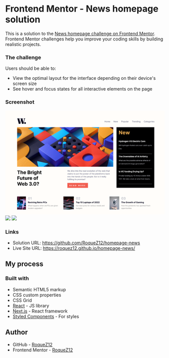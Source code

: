 # Frontend Mentor - News homepage solution

This is a solution to the [News homepage challenge on Frontend Mentor](https://www.frontendmentor.io/challenges/news-homepage-H6SWTa1MFl). Frontend Mentor challenges help you improve your coding skills by building realistic projects.

### The challenge

Users should be able to:

- View the optimal layout for the interface depending on their device's screen size
- See hover and focus states for all interactive elements on the page

### Screenshot

![](./src/assets/desktop.png)
![](./src/assets/mobile.png.png)
![](./src/assets/mobile-menu.png.png)

### Links

- Solution URL: https://github.com/RoqueZ12/homepage-news
- Live Site URL: https://roquez12.github.io/homepage-news/

## My process

### Built with

- Semantic HTML5 markup
- CSS custom properties
- CSS Grid
- [React](https://reactjs.org/) - JS library
- [Next.js](https://nextjs.org/) - React framework
- [Styled Components](https://styled-components.com/) - For styles

## Author

- GitHub - [RoqueZ12](https://github.com/RoqueZ12/RoqueZ12)
- Frontend Mentor - [RoqueZ12](https://www.frontendmentor.io/profile/RoqueZ12)
